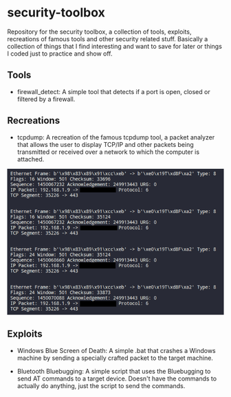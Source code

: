 # security-toolbox
Repository for the security toolbox, a collection of tools, exploits, recreations of famous tools and other security related stuff. Basically a collection of things that I find interesting and want to save for later or things I coded just to practice and show off.

## Tools

- firewall_detect: A simple tool that detects if a port is open, closed or filtered by a firewall.

## Recreations

- tcpdump: A recreation of the famous tcpdump tool, a packet analyzer that allows the user to display TCP/IP and other packets being transmitted or received over a network to which the computer is attached.

![tcpdump_result](images/tcpdump.png)

## Exploits

- Windows Blue Screen of Death: A simple .bat that crashes a Windows machine by sending a specially crafted packet to the target machine.

- Bluetooth Bluebugging: A simple script that uses the Bluebugging to send AT commands to a target device. Doesn't have the commands to actually do anything, just the script to send the commands.